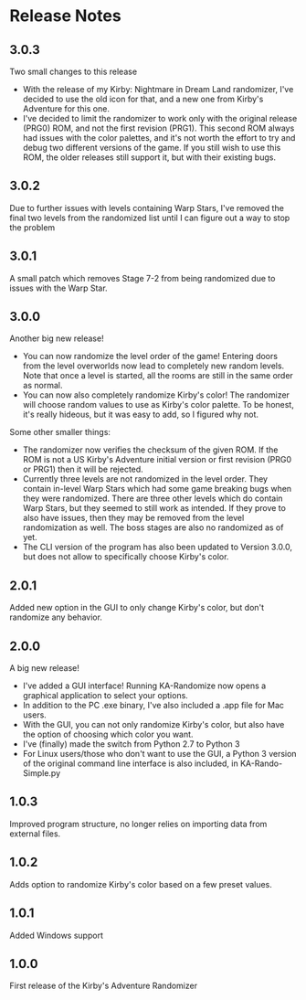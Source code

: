 # Release Notes

## 3.0.3

Two small changes to this release

- With the release of my Kirby: Nightmare in Dream Land randomizer, I've decided to use the old icon for that, and a new one from Kirby's Adventure for this one.
- I've decided to limit the randomizer to work only with the original release (PRG0) ROM, and not the first revision (PRG1). This second ROM always had issues with the color palettes, and it's not worth the effort to try and debug two different versions of the game. If you still wish to use this ROM, the older releases still support it, but with their existing bugs.

## 3.0.2

Due to further issues with levels containing Warp Stars, I've removed the final two levels from the randomized list until I can figure out a way to stop the problem

## 3.0.1

A small patch which removes Stage 7-2 from being randomized due to issues with the Warp Star.

## 3.0.0

Another big new release!

- You can now randomize the level order of the game! Entering doors from the level overworlds now lead to completely new random levels. Note that once a level is started, all the rooms are still in the same order as normal.
- You can now also completely randomize Kirby's color! The randomizer will choose random values to use as Kirby's color palette. To be honest, it's really hideous, but it was easy to add, so I figured why not.

Some other smaller things:

- The randomizer now verifies the checksum of the given ROM. If the ROM is not a US Kirby's Adventure initial version or first revision (PRG0 or PRG1) then it will be rejected.
- Currently three levels are not randomized in the level order. They contain in-level Warp Stars which had some game breaking bugs when they were randomized. There are three other levels which do contain Warp Stars, but they seemed to still work as intended. If they prove to also have issues, then they may be removed from the level randomization as well. The boss stages are also no randomized as of yet.
- The CLI version of the program has also been updated to Version 3.0.0, but does not allow to specifically choose Kirby's color.

## 2.0.1

Added new option in the GUI to only change Kirby's color, but don't randomize any behavior.

## 2.0.0

A big new release!

- I've added a GUI interface! Running KA-Randomize now opens a graphical application to select your options.
- In addition to the PC .exe binary, I've also included a .app file for Mac users.
- With the GUI, you can not only randomize Kirby's color, but also have the option of choosing which color you want.
- I've (finally) made the switch from Python 2.7 to Python 3
- For Linux users/those who don't want to use the GUI, a Python 3 version of the original command line interface is also included, in KA-Rando-Simple.py

## 1.0.3

Improved program structure, no longer relies on importing data from external files.

## 1.0.2

Adds option to randomize Kirby's color based on a few preset values.

## 1.0.1

Added Windows support

## 1.0.0

First release of the Kirby's Adventure Randomizer
